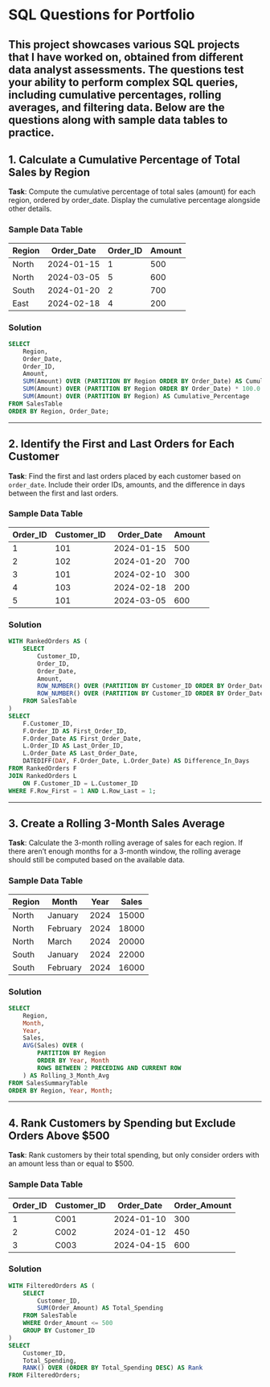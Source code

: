 # SQL Questions for Portfolio
This project showcases various SQL projects that I have worked on, obtained from different data analyst assessments. The questions test your ability to perform complex SQL queries, including cumulative percentages, rolling averages, and filtering data. Below are the questions along with sample data tables to practice.
---

## 1. Calculate a Cumulative Percentage of Total Sales by Region

**Task**: Compute the cumulative percentage of total sales (amount) for each region, ordered by order_date. Display the cumulative percentage alongside other details.

### Sample Data Table

| Region  | Order_Date  | Order_ID | Amount |
|---------|-------------|----------|--------|
| North   | 2024-01-15  | 1        | 500    |
| North   | 2024-03-05  | 5        | 600    |
| South   | 2024-01-20  | 2        | 700    |
| East    | 2024-02-18  | 4        | 200    |

### Solution

```sql
SELECT 
    Region,
    Order_Date,
    Order_ID,
    Amount,
    SUM(Amount) OVER (PARTITION BY Region ORDER BY Order_Date) AS Cumulative_Sum,
    SUM(Amount) OVER (PARTITION BY Region ORDER BY Order_Date) * 100.0 / 
    SUM(Amount) OVER (PARTITION BY Region) AS Cumulative_Percentage
FROM SalesTable
ORDER BY Region, Order_Date;
```

---

## 2. Identify the First and Last Orders for Each Customer

**Task**: Find the first and last orders placed by each customer based on `order_date`. Include their order IDs, amounts, and the difference in days between the first and last orders.

### Sample Data Table

| Order_ID | Customer_ID | Order_Date  | Amount |
|----------|-------------|-------------|--------|
| 1        | 101         | 2024-01-15  | 500    |
| 2        | 102         | 2024-01-20  | 700    |
| 3        | 101         | 2024-02-10  | 300    |
| 4        | 103         | 2024-02-18  | 200    |
| 5        | 101         | 2024-03-05  | 600    |

### Solution

```sql
WITH RankedOrders AS (
    SELECT 
        Customer_ID,
        Order_ID,
        Order_Date,
        Amount,
        ROW_NUMBER() OVER (PARTITION BY Customer_ID ORDER BY Order_Date ASC) AS Row_First,
        ROW_NUMBER() OVER (PARTITION BY Customer_ID ORDER BY Order_Date DESC) AS Row_Last
    FROM SalesTable
)
SELECT 
    F.Customer_ID,
    F.Order_ID AS First_Order_ID,
    F.Order_Date AS First_Order_Date,
    L.Order_ID AS Last_Order_ID,
    L.Order_Date AS Last_Order_Date,
    DATEDIFF(DAY, F.Order_Date, L.Order_Date) AS Difference_In_Days
FROM RankedOrders F
JOIN RankedOrders L
    ON F.Customer_ID = L.Customer_ID
WHERE F.Row_First = 1 AND L.Row_Last = 1;
```

---

## 3. Create a Rolling 3-Month Sales Average

**Task**: Calculate the 3-month rolling average of sales for each region. If there aren’t enough months for a 3-month window, the rolling average should still be computed based on the available data.

### Sample Data Table

| Region  | Month    | Year | Sales  |
|---------|----------|------|--------|
| North   | January  | 2024 | 15000  |
| North   | February | 2024 | 18000  |
| North   | March    | 2024 | 20000  |
| South   | January  | 2024 | 22000  |
| South   | February | 2024 | 16000  |

### Solution

```sql
SELECT 
    Region,
    Month,
    Year,
    Sales,
    AVG(Sales) OVER (
        PARTITION BY Region 
        ORDER BY Year, Month 
        ROWS BETWEEN 2 PRECEDING AND CURRENT ROW
    ) AS Rolling_3_Month_Avg
FROM SalesSummaryTable
ORDER BY Region, Year, Month;
```

---

## 4. Rank Customers by Spending but Exclude Orders Above $500

**Task**: Rank customers by their total spending, but only consider orders with an amount less than or equal to $500.

### Sample Data Table

| Order_ID | Customer_ID | Order_Date  | Order_Amount |
|----------|-------------|-------------|--------------|
| 1        | C001        | 2024-01-10  | 300          |
| 2        | C002        | 2024-01-12  | 450          |
| 3        | C003        | 2024-04-15  | 600          |

### Solution

```sql
WITH FilteredOrders AS (
    SELECT 
        Customer_ID,
        SUM(Order_Amount) AS Total_Spending
    FROM SalesTable
    WHERE Order_Amount <= 500
    GROUP BY Customer_ID
)
SELECT 
    Customer_ID,
    Total_Spending,
    RANK() OVER (ORDER BY Total_Spending DESC) AS Rank
FROM FilteredOrders;
```
